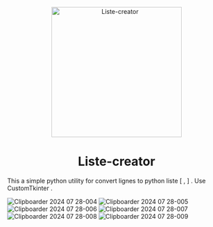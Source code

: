 <p align="center">
  <img alt="Liste-creator" src="https://github.com/user-attachments/assets/826a9ac5-4f03-4802-93ee-a29949096986" width="300px" />
  <h1 align="center">Liste-creator</h1>
</p>

This a simple python utility for convert lignes to python liste [ , ] . Use CustomTkinter . 

![Clipboarder 2024 07 28-004](https://github.com/user-attachments/assets/9a1f5c05-63e9-4958-9112-1e94132958f5)
![Clipboarder 2024 07 28-005](https://github.com/user-attachments/assets/e6ecddd4-ae33-49aa-8ea2-7b5cfd87b95c)
![Clipboarder 2024 07 28-006](https://github.com/user-attachments/assets/af890460-6c4b-45c5-941a-8efa883f1632)
![Clipboarder 2024 07 28-007](https://github.com/user-attachments/assets/e097e7b7-1f1f-4088-9cd8-523b797abe60)
![Clipboarder 2024 07 28-008](https://github.com/user-attachments/assets/851f9fda-7d1f-4315-985f-20dd4874aca8)
![Clipboarder 2024 07 28-009](https://github.com/user-attachments/assets/e2071371-800a-41b3-b3e9-70b008244033)
